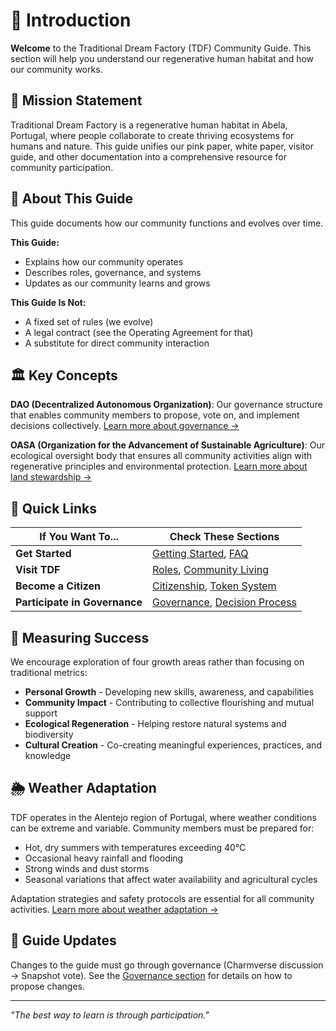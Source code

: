 # 📜 Introduction

**Welcome** to the Traditional Dream Factory (TDF) Community Guide. This section will help you understand our regenerative human habitat and how our community works.

## 🎯 Mission Statement

Traditional Dream Factory is a regenerative human habitat in Abela, Portugal, where people collaborate to create thriving ecosystems for humans and nature. This guide unifies our pink paper, white paper, visitor guide, and other documentation into a comprehensive resource for community participation.

## 📖 About This Guide

This guide documents how our community functions and evolves over time.

**This Guide:**
- Explains how our community operates
- Describes roles, governance, and systems
- Updates as our community learns and grows

**This Guide Is Not:**
- A fixed set of rules (we evolve)
- A legal contract (see the Operating Agreement for that)
- A substitute for direct community interaction

## 🏛️ Key Concepts

**DAO (Decentralized Autonomous Organization)**: Our governance structure that enables community members to propose, vote on, and implement decisions collectively. [Learn more about governance →](../03_governance/README.md)

**OASA (Organization for the Advancement of Sustainable Agriculture)**: Our ecological oversight body that ensures all community activities align with regenerative principles and environmental protection. [Learn more about land stewardship →](../07_land-stewardship/README.md)

## 🧭 Quick Links

| If You Want To... | Check These Sections |
|-------------------|----------------------|
| **Get Started** | [Getting Started](getting_started.md), [FAQ](faq.md) |
| **Visit TDF** | [Roles](../02_roles-and-stakeholders/README.md), [Community Living](../06_community-living/README.md) |
| **Become a Citizen** | [Citizenship](../02_roles-and-stakeholders/citizen.md), [Token System](../05_token-economy/README.md) |
| **Participate in Governance** | [Governance](../03_governance/README.md), [Decision Process](../03_governance/decision_process.md) |

## 🌱 Measuring Success

We encourage exploration of four growth areas rather than focusing on traditional metrics:

- **Personal Growth** - Developing new skills, awareness, and capabilities
- **Community Impact** - Contributing to collective flourishing and mutual support
- **Ecological Regeneration** - Helping restore natural systems and biodiversity
- **Cultural Creation** - Co-creating meaningful experiences, practices, and knowledge

## 🌦️ Weather Adaptation

TDF operates in the Alentejo region of Portugal, where weather conditions can be extreme and variable. Community members must be prepared for:
- Hot, dry summers with temperatures exceeding 40°C
- Occasional heavy rainfall and flooding
- Strong winds and dust storms
- Seasonal variations that affect water availability and agricultural cycles

Adaptation strategies and safety protocols are essential for all community activities. [Learn more about weather adaptation →](getting_started.md#weather-adaptation)

## 🔄 Guide Updates

Changes to the guide must go through governance (Charmverse discussion → Snapshot vote). See the [Governance section](../03_governance/) for details on how to propose changes.

---

*"The best way to learn is through participation."*
